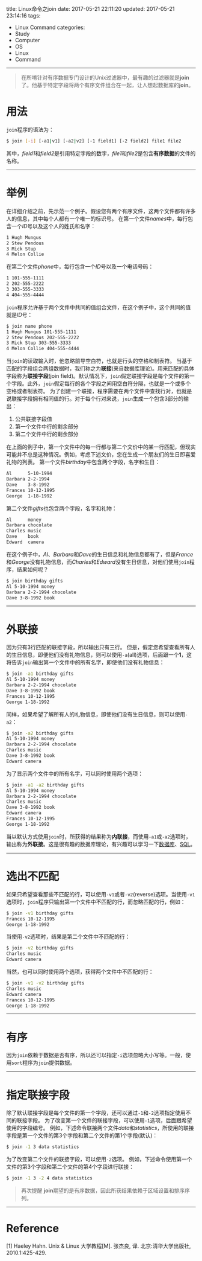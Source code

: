 title: Linux命令之join
date: 2017-05-21 22:11:20
updated: 2017-05-21 23:14:16
tags:
- Linux Command
categories:
- Study
- Computer
- OS
- Linux
- Command
---
> 在所唷针对有序数据专门设计的Unix过滤器中，最有趣的过滤器就是**join**了。他基于特定字段将两个有序文件组合在一起，让人想起数据库的**join**。

# 用法

`join`程序的语法为：

```sh
$ join [-i] [-a1|v1] [-a2|v2] [-1 field1] [-2 field2] file1 file2
```

其中，*field1*和*field2*是引用特定字段的数字，*file1*和*file2*是包含**有序数据**的文件的名称。

----------


# 举例

在详细介绍之前，先示范一个例子。假设您有两个有序文件，这两个文件都有许多人的信息，其中每个人都有一个唯一的标识号。
在第一个文件*names*中，每行包含一个*ID*号以及这个人的姓氏和名字：

```sh
1 Hugh Mungus
2 Stew Pendous
3 Mick Stup
4 Melon Collie
```

在第二个文件*phone*中，每行包含一个*ID*号以及一个电话号码：

```sh
1 101-555-1111
2 202-555-2222
3 303-555-3333
4 404-555-4444
```

`join`程序允许基于两个文件中共同的值组合文件，在这个例子中，这个共同的值就是*ID*号：

```sh
$ join name phone
1 Hugh Mungus 101-555-1111
2 Stew Pendous 202-555-2222
3 Mick Stup 303-555-3333
4 Melon Collie 404-555-4444
```

当`join`的读取输入时，他忽略前导空白符，也就是行头的空格和制表符。
当基于匹配的字段组合两组数据时，我们称之为**联接**(来自数据库理论)。用来匹配的具体字段称为**联接字段**(join field)。默认情况下，`join`假定联接字段是每个文件的第一个字段。此外，`join`假定每行的各个字段之间用空白符分隔，也就是一个或多个空格或者制表符。
为了创建一个联接，程序需要在两个文件中查找行对，也就是说联接字段拥有相同值的行。对于每个行对来说，`join`生成一个包含3部分的输出：

1. 公共联接字段值
2. 第一个文件中行的剩余部分
3. 第二个文件中行的剩余部分

在上面的例子中，第一个文件中的每一行都与第二个文价中的某一行匹配，但现实可能并不总是这种情况。例如，考虑下述文价，您在生成一个朋友们的生日即喜爱礼物的列表。
第一个文件*birthday*中包含两个字段，名字和生日：

```sh
Al      5-10-1994
Barbara 2-2-1994
Dave    3-8-1992
Frances 10-12-1995
George  1-18-1992
```

第二个文件*gifts*也包含两个字段，名字和礼物：

```sh
Al      money
Barbara chocolate
Charles music
Dave    book
Edward  camera
```

在这个例子中，*Al*、*Barbara*和*Dave*的生日信息和礼物信息都有了，但是*France*和*George*没有礼物信息，而*Charles*和*Edward*没有生日信息，对他们使用`join`程序，结果如何呢？

```sh
$ join birthday gifts 
Al 5-10-1994 money
Barbara 2-2-1994 chocolate
Dave 3-8-1992 book
```

----------


# 外联接

因为只有3行匹配的联接字段，所以输出只有三行。
但是，假定您希望查看所有人的生日信息，即便他们没有礼物信息，则可以使用`-a`(all)选项，后面跟一个**1**，这将告诉`join`输出第一个文件中的所有名字，即使他们没有礼物信息：

```sh
$ join -a1 birthday gifts
Al 5-10-1994 money
Barbara 2-2-1994 chocolate
Dave 3-8-1992 book
Frances 10-12-1995
George 1-18-1992
```

同样，如果希望了解所有人的礼物信息，即使他们没有生日信息，则可以使用`-a2`：

```sh
$ join -a2 birthday gifts 
Al 5-10-1994 money
Barbara 2-2-1994 chocolate
Charles music
Dave 3-8-1992 book
Edward camera
```

为了显示两个文件中的所有名字，可以同时使用两个选项：

```sh
$ join -a1 -a2 birthday gifts
Al 5-10-1994 money
Barbara 2-2-1994 chocolate
Charles music
Dave 3-8-1992 book
Edward camera
Frances 10-12-1995
George 1-18-1992
```

当以默认方式使用`join`时，所获得的结果称为**内联接**，而使用`-a1`或`-a2`选项时，输出称为**外联接**。这是很有趣的数据库理论，有兴趣可以学习一下[数据库](https://zh.wikipedia.org/wiki/%E6%95%B0%E6%8D%AE%E5%BA%93)、[SQL](https://en.wikipedia.org/wiki/SQL)。

----------


# 选出不匹配

如果只希望查看那些不匹配的行，可以使用`-v1`或者`-v2`(reverse)选项。当使用`-v1`选项时，`join`程序只输出第一个文件中不匹配的行，而忽略匹配的行，例如：

```sh
$ join -v1 birthday gifts
Frances 10-12-1995
George 1-18-1992
```

当使用`-v2`选项时，结果是第二个文件中不匹配的行：

```sh
$ join -v2 birthday gifts
Charles music
Edward camera
```

当然，也可以同时使用两个选项，获得两个文件中不匹配的行：

```sh
$ join -v1 -v2 birthday gifts
Charles music
Edward camera
Frances 10-12-1995
George 1-18-1992
```

----------


# 有序

因为`join`依赖于数据是否有序，所以还可以指定`-i`选项忽略大小写等。一般，使用`sort`程序为`join`提供数据。

----------


# 指定联接字段

除了默认联接字段是每个文件的第一个字段，还可以通过`-1`和`-2`选项指定使用不同的联接字段。
为了改变第一个文件的联接字段，可以使用`-1`选项，后面跟希望使用的字段编号。
例如，下述命令联接两个文件*data*和*statistics*，所使用的联接字段是第一个文件的第3个字段和第二个文件的第1个字段(默认)：

```sh
$ join -1 3 data statistics
```

为了改变第二个文件的联接字段，可以使用`-2`选项。
例如，下述命令使用第一个文件的第3个字段和第二个文件的第4个字段进行联接：

```sh
$ join -1 3 -2 4 data statistics
```

> 再次提醒
**join**期望的是有序数据，因此所获结果依赖于区域设置和排序序列。

----------


# Reference

[1] Haeley Hahn. Unix & Linux 大学教程[M]. 张杰良, 译. 北京:清华大学出版社, 2010.1:425-429.